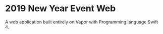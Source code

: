 # 2019 New Year Event Web

A web application built entirely on Vapor with Programming language Swift 4.
